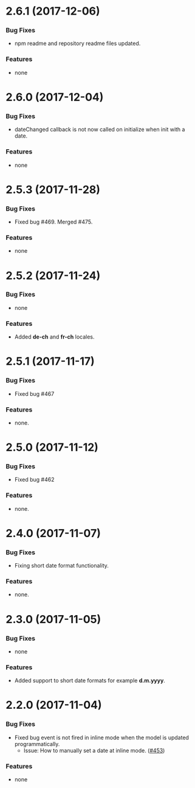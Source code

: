 # 2.6.1 (2017-12-06)

### Bug Fixes

* npm readme and repository readme files updated.

### Features

* none


# 2.6.0 (2017-12-04)

### Bug Fixes

* dateChanged callback is not now called on initialize when init with a date.

### Features

* none


# 2.5.3 (2017-11-28)

### Bug Fixes

* Fixed bug #469. Merged #475.

### Features

* none


# 2.5.2 (2017-11-24)

### Bug Fixes

* none

### Features

* Added __de-ch__ and __fr-ch__ locales.


# 2.5.1 (2017-11-17)

### Bug Fixes

* Fixed bug #467

### Features

* none.


# 2.5.0 (2017-11-12)

### Bug Fixes

* Fixed bug #462

### Features

* none.


# 2.4.0 (2017-11-07)

### Bug Fixes

* Fixing short date format functionality.

### Features

* none.


# 2.3.0 (2017-11-05)

### Bug Fixes

* none

### Features

* Added support to short date formats for example __d.m.yyyy__.


# 2.2.0 (2017-11-04)

### Bug Fixes

* Fixed bug event is not fired in inline mode when the model is updated programmatically.
  * Issue: How to manually set a date at inline mode. ([#453](https://github.com/kekeh/mydatepicker/issues/453))

### Features

* none






